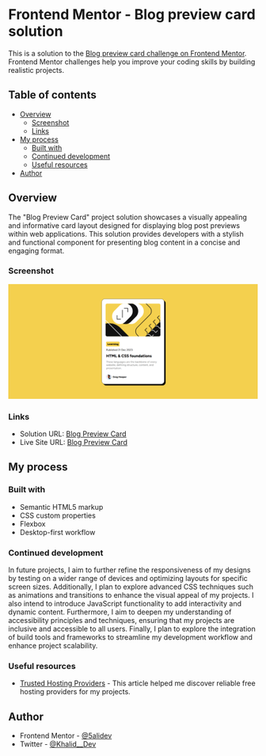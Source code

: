 # Frontend Mentor - Blog preview card solution

This is a solution to the [Blog preview card challenge on Frontend Mentor](https://www.frontendmentor.io/challenges/blog-preview-card-ckPaj01IcS). Frontend Mentor challenges help you improve your coding skills by building realistic projects.

## Table of contents

- [Overview](#overview)
  - [Screenshot](#screenshot)
  - [Links](#links)
- [My process](#my-process)
  - [Built with](#built-with)
  - [Continued development](#continued-development)
  - [Useful resources](#useful-resources)
- [Author](#author)

## Overview

The "Blog Preview Card" project solution showcases a visually appealing and informative card layout designed for displaying blog post previews within web applications. This solution provides developers with a stylish and functional component for presenting blog content in a concise and engaging format.

### Screenshot

![](./assets/images/screenshot.png)

### Links

- Solution URL: [Blog Preview Card](https://www.frontendmentor.io/solutions/responsive-blog-card-HhNvFfAkPA)
- Live Site URL: [Blog Preview Card](https://blog-card-ruddy.vercel.app/)

## My process

### Built with

- Semantic HTML5 markup
- CSS custom properties
- Flexbox
- Desktop-first workflow

### Continued development

In future projects, I aim to further refine the responsiveness of my designs by testing on a wider range of devices and optimizing layouts for specific screen sizes. Additionally, I plan to explore advanced CSS techniques such as animations and transitions to enhance the visual appeal of my projects. I also intend to introduce JavaScript functionality to add interactivity and dynamic content. Furthermore, I aim to deepen my understanding of accessibility principles and techniques, ensuring that my projects are inclusive and accessible to all users. Finally, I plan to explore the integration of build tools and frameworks to streamline my development workflow and enhance project scalability.

### Useful resources

- [Trusted Hosting Providers](https://medium.com/frontend-mentor/frontend-mentor-trusted-hosting-providers-bf000dfebe) - This article helped me discover reliable free hosting providers for my projects.

## Author

- Frontend Mentor - [@5alidev](https://www.frontendmentor.io/profile/5alidev)
- Twitter - [@Khalid\_\_Dev](https://www.twitter.com/Khalid__Dev)

